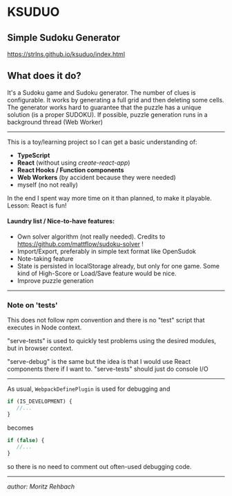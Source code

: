 # KSUDUO
## Simple Sudoku Generator

https://strlns.github.io/ksuduo/index.html

## What does it do?

It's a Sudoku game and Sudoku generator. The number of clues is configurable. It works by generating a full grid and
then deleting some cells. The generator works hard to guarantee that the puzzle has a unique solution (is a proper
SUDOKU). If possible, puzzle generation runs in a background thread (Web Worker)

---

This is a toy/learning project so I can get a basic understanding of:

* **TypeScript**
* **React** (without using _create-react-app_)
* **React Hooks / Function components**
* **Web Workers** (by accident because they were needed)
* myself (no not really)

In the end I spent way more time on it than planned, to make it playable. Lesson: React is fun!

#### Laundry list / Nice-to-have features:

* Own solver algorithm (not really needed). Credits to https://github.com/mattflow/sudoku-solver !
* Import/Export, preferably in simple text format like OpenSudok
* Note-taking feature
* State is persisted in localStorage already, but only for one game. Some kind of High-Score or Load/Save feature would
  be nice.
* Improve puzzle generation

---

### Note on 'tests'

This does not follow npm convention and there is no "test" script that executes in Node context.

"serve-tests" is used to quickly test problems using the desired modules, but in browser context.

"serve-debug" is the same but the idea is that I would use React components there if I want to.
"serve-tests" should just do console I/O

---

As usual, `WebpackDefinePlugin` is used for debugging and

```JavaScript
if (IS_DEVELOPMENT) {
   //...
}
```

becomes

```JavaScript
if (false) {
   //...
}
```

so there is no need to comment out often-used debugging code.

---

_author: Moritz Rehbach_
